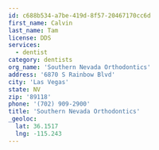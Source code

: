 ```yaml
---
id: c688b534-a7be-419d-8f57-20467170cc6d
first_name: Calvin
last_name: Tam
license: DDS
services:
  - dentist
category: dentists
org_name: 'Southern Nevada Orthodontics'
address: '6870 S Rainbow Blvd'
city: 'Las Vegas'
state: NV
zip: '89118'
phone: '(702) 909-2900'
title: 'Southern Nevada Orthodontics'
_geoloc:
  lat: 36.1517
  lng: -115.243
---
```

